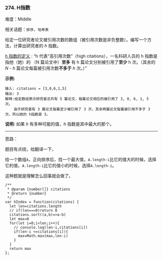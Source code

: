 ### 274. H指数

难度：Middle

相关话题：`排序`、`哈希表`

给定一位研究者论文被引用次数的数组（被引用次数是非负整数）。编写一个方法，计算出研究者的 *h* 指数。



[h 指数的定义](https://baike.baidu.com/item/h-index/3991452?fr=aladdin)
: &ldquo;h 代表&ldquo;高引用次数&rdquo;（high citations），一名科研人员的 h 指数是指他（她）的 （N 篇论文中）**至多** 有 h 篇论文分别被引用了**至少**  h 次。（其余的*N - h* 篇论文每篇被引用次数**不多于** *h* 次。）&rdquo;







**示例:** 



```
输入: citations = [3,0,6,1,5]
输出: 3 
解释:给定数组表示研究者总共有 5 篇论文，每篇论文相应的被引用了 3, 0, 6, 1, 5 次。
    由于研究者有 3 篇论文每篇至少被引用了 3 次，其余两篇论文每篇被引用不多于 3 次，所以她的 h指数是 3。
```






**说明:** 如果 *h* 有多种可能的值，*h*  指数是其中最大的那个。




-----

思路：

题目有点绕，给翻译一下，

给一个数组`A`，正向排序后，找一个最大值，`A.length-i`比它的值大的时候，选择它的值，`A.length-i`比它的值小的时候，选择`A.length-i`。

这种题就是理解怎么回事就会做了。

```
/**
 * @param {number[]} citations
 * @return {number}
 */
var hIndex = function(citations) {
  let len=citations.length
  // if(len===0)return 0
  citations.sort((a,b)=>a-b)
  let max=0
  for(let i=0;i<len;i++){
    // console.log(len-i,citations[i])
    if(len-i <=citations[i]){
      max=Math.max(max,len-i)
    }
  }
  return max
};
```

